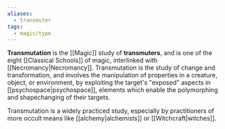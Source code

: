 ```yaml
---
aliases:
  - transmuter
tags:
  - magic/type
---
```


**Transmutation** is the [[Magic]] study of **transmuters**, and is one of the eight [[Classical Schools]] of magic, interlinked with [[Necromancy|Necromancy]]. Transmutation is the study of change and transformation, and involves the manipulation of properties in a creature, object, or environment, by exploiting the target's "exposed" aspects in [[psychospace|psychospace]], elements which enable the polymorphing and shapechanging of their targets.

Transmutation is a widely practiced study, especially by practitioners of more occult means like [[alchemy|alchemists]] or [[Witchcraft|witches]]. 